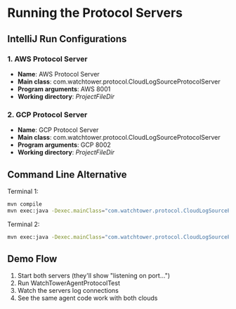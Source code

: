 # Running the Protocol Servers

## IntelliJ Run Configurations

### 1. AWS Protocol Server
- **Name**: AWS Protocol Server
- **Main class**: com.watchtower.protocol.CloudLogSourceProtocolServer
- **Program arguments**: AWS 8001
- **Working directory**: $ProjectFileDir$

### 2. GCP Protocol Server
- **Name**: GCP Protocol Server
- **Main class**: com.watchtower.protocol.CloudLogSourceProtocolServer
- **Program arguments**: GCP 8002
- **Working directory**: $ProjectFileDir$

## Command Line Alternative

Terminal 1:
```bash
mvn compile
mvn exec:java -Dexec.mainClass="com.watchtower.protocol.CloudLogSourceProtocolServer" -Dexec.args="AWS 8001"
```

Terminal 2:
```bash
mvn exec:java -Dexec.mainClass="com.watchtower.protocol.CloudLogSourceProtocolServer" -Dexec.args="GCP 8002"
```

## Demo Flow

1. Start both servers (they'll show "listening on port...")
2. Run WatchTowerAgentProtocolTest
3. Watch the servers log connections
4. See the same agent code work with both clouds